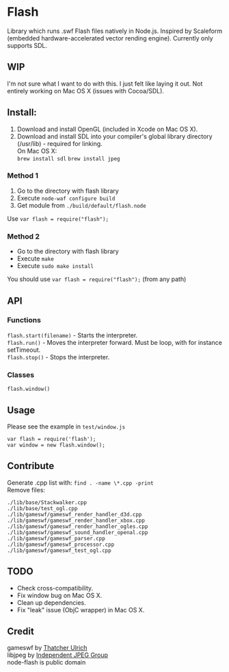 # Flash

Library which runs .swf Flash files natively in Node.js. Inspired by Scaleform (embedded hardware-accelerated vector rending engine). Currently only supports SDL. 

## WIP

I'm not sure what I want to do with this. I just felt like laying it out. Not entirely working on Mac OS X (issues with Cocoa/SDL). 

## Install:

1) Download and install OpenGL (included in Xcode on Mac OS X).  
2) Download and install SDL into your compiler's global library directory (/usr/lib) - required for linking.  
On Mac OS X:  
`brew install sdl`
`brew install jpeg`

### Method 1  
1) Go to the directory with flash library  
2) Execute `node-waf configure build`  
3) Get module from `./build/default/flash.node`  
  
Use `var flash = require("flash");`  

### Method 2

* Go to the directory with flash library
* Execute `make`
* Execute `sudo make install`

You should use `var flash = require("flash");` (from any path)  

## API
### Functions
`flash.start(filename)` - Starts the interpreter.  
`flash.run()` - Moves the interpreter forward. Must be loop, with for instance setTimeout.  
`flash.stop()` - Stops the interpreter.  
### Classes
`flash.window()`

	
## Usage
Please see the example in `test/window.js`  

	var flash = require('flash');
	var window = new flash.window();

## Contribute

Generate .cpp list with: `find . -name \*.cpp -print`  
Remove files: 

	./lib/base/Stackwalker.cpp
	./lib/base/test_ogl.cpp
	./lib/gameswf/gameswf_render_handler_d3d.cpp
	./lib/gameswf/gameswf_render_handler_xbox.cpp
	./lib/gameswf/gameswf_render_handler_ogles.cpp
	./lib/gameswf/gameswf_sound_handler_openal.cpp
	./lib/gameswf/gameswf_parser.cpp
	./lib/gameswf/gameswf_processor.cpp
	./lib/gameswf/gameswf_test_ogl.cpp

## TODO


* Check cross-compatibility.
* Fix window bug on Mac OS X.
* Clean up dependencies.
* Fix "leak" issue (ObjC wrapper) in Mac OS X.


## Credit
gameswf by [Thatcher Ulrich](http://www.ijg.org/)  
libjpeg by [Independent JPEG Group](http://www.ijg.org/)  
node-flash is public domain  